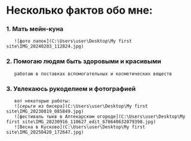 # Несколько фактов обо мне:

### 1. Мать мейн-куна
       ![фото лапок](C:\Users\user\Desktop\My first site\IMG_20240203_112824.jpg)

### 2. Помогаю людям быть здоровыми и красивыми
       работаю в поставках вспомогательных и косметических веществ

### 3. Увлекаюсь рукоделием и фотографией
       
       вот некоторые работы:
       ![серьги из бисера](C:\Users\user\Desktop\My first site\IMG_20230819_085849.jpg)
       ![фестиваль тыкв в Аптекарском огороде](C:\Users\user\Desktop\My first site\IMG_20230916_110627_edit_678640632079398.jpg)
       ![Весна в Кусково](C:\Users\user\Desktop\My first site\IMG_20250420_172647.jpg)